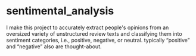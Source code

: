 # sentimental_analysis
I make this project to accurately extract people's opinions from an oversized variety of unstructured review texts and classifying them into sentiment categories, i.e., positive, negative, or neutral. typically “positive” and “negative” also are thought-about.
